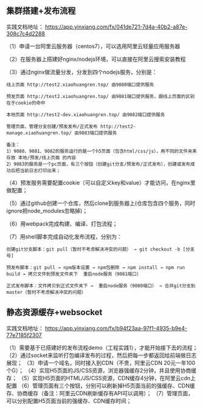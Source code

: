 ## 集群搭建+发布流程

实践文档地址：
https://app.yinxiang.com/fx/041de721-7d4a-40b2-a87e-308c7c4d2288


（1）申请一台阿里云服务器（centos7），可以选用阿里云轻量应用服务器

（2）在服务器上搭建好nginx/nodejs环境，可以直接在阿里云搜索安装教程

（3）通过nginx做流量分发，分发到四个nodejs服务，分别是：

    线上页面 http://test2.xiaohuangren.top/ 由9080端口提供服务

    预发页面 http://test2.xiaohuangren.top/ 由9081端口提供服务，跟线上页面的区别在于cookie的命中

    本地页面 http://test2-dev.xiaohuangren.top/ 由9082端口提供服务

    管理页面，管理分支创建/预发发布/正式发布 http://test2-manage.xiaohuangren.top/ 由9083端口提供服务
    
    备注：
    1）9080、9081、9082的服务运行的是一个h5页面（包含html/css/js），用不同的文件夹来存放 本地/预发/线上页面 的内容
    2）9083的服务是一个pc页面，有三个按钮（创建git分支/预发布/正式发布），创建或发布成功后把当前日志打印出来；

（4）预发服务需要配置cookie（可以自定义key和value）才能访问，在nginx里做配置；

（5）通过github创建一个仓库，然后clone到服务器上(仓库包含四个服务，同时ignore把node_modules忽略掉)；

（6）用webpack完成构建、编译、打包流程；

（7）用shell脚本完成自动化发布流程，分别为：

    创建git分支脚本：git pull（暂时不考虑解决冲突的问题） → git checkout -b [分支号]

    预发布脚本：git pull → npm版本设置 → npm包删除 → npm install → npm run build → 拷贝文件到预发文件夹下  重启node服务（9081端口）

    正式发布脚本：文件拷贝到正式文件夹下 →  重启node服务（9080端口） → 合并git分支到master（暂时不考虑解决冲突的问题）

## 静态资源缓存+websocket

实践文档地址：
https://app.yinxiang.com/fx/b94f23aa-97f1-4935-b9e4-77e7185f2307

（1）需要基于已搭建好的发布流程demo（工程实践1），才能开始接下去的流程； 
（2）通过socket来监听打包编译发布的过程，然后把每一步都返回给前端做日志展现；
（3）申请一个域名，同时接入到CDN（不贵，阿里云CDN 20元一年100个G）；
（4）实现H5页面的JS/CSS资源，浏览器强缓存2分钟，并且使用协商缓存；
（5）实现H5页面的HTML/JS/CSS资源，CDN缓存4分钟，在阿里云cdn上配置
（6）管理页面有三个按钮，分别可以刷新掉H5页面当前的强缓存、CDN缓存、协商缓存（备注：阿里云CDN刷新缓存有API可以调用）；
（7）管理页面，可以分别配置H5页面当前的强缓存、CDN缓存时间；